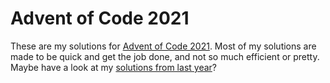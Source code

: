 # Advent of Code 2021

These are my solutions for [Advent of Code 2021](https://adventofcode.com/2021). Most of my solutions are made to be
quick and get the job done, and not so much efficient or pretty. Maybe have a look at my [solutions from last year](https://github.com/jake-walker/advent-of-code-2020)?
